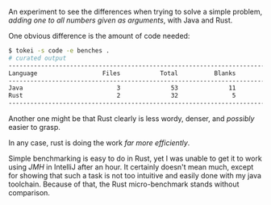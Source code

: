 An experiment to see the differences when trying to solve a simple problem, *adding one to all numbers given as arguments*, with Java and Rust.

One obvious difference is the amount of code needed:

```bash
$ tokei -s code -e benches .
# curated output
--------------------------------------------------------------------------------------------------
Language                  Files           Total          Blanks        Comments            Code
--------------------------------------------------------------------------------------------------
Java                          3              53              11               0              42
Rust                          2              32               5               0              27
--------------------------------------------------------------------------------------------------
```

Another one might be that Rust clearly is less wordy, denser, and *possibly* easier to grasp.

In any case, rust is doing the work *far more efficiently*.

Simple benchmarking is easy to do in Rust, yet I was unable to get it to work using *JMH* in IntelliJ after an hour. It certainly doesn't mean much, except for showing that such a task is not too intuitive and easily done with my java toolchain.
Because of that, the Rust micro-benchmark stands without comparison.
